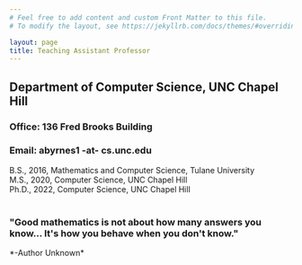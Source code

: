 ```yaml
---
# Feel free to add content and custom Front Matter to this file.
# To modify the layout, see https://jekyllrb.com/docs/themes/#overriding-theme-defaults

layout: page
title: Teaching Assistant Professor
---
```



## Department of Computer Science, UNC Chapel Hill
### Office: 136 Fred Brooks Building
### Email: abyrnes1 -at- cs.unc.edu

B.S., 2016, Mathematics and Computer Science, Tulane University<br/>
M.S., 2020, Computer Science, UNC Chapel Hill   <br/> 
Ph.D., 2022, Computer Science, UNC Chapel Hill   <br/>  <br/> 

<h3>"Good mathematics is not about how many answers you know… It's how you behave when you don't know."</h3>
*-Author Unknown*
